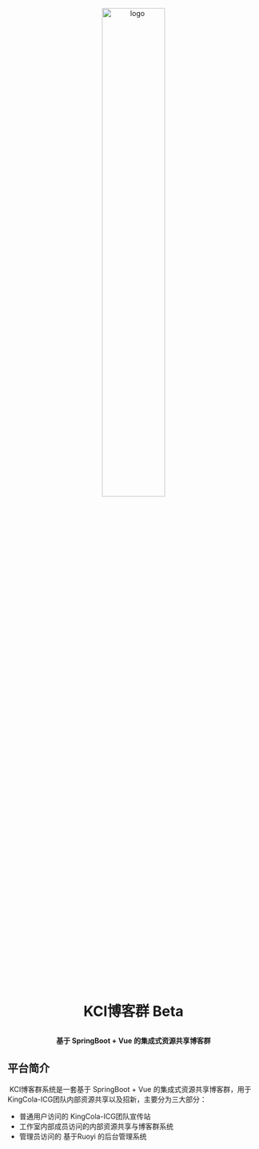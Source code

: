 <p align="center">
<img alt="logo" src="https://s2.loli.net/2022/03/05/bUOTDPknQLRqlZr.jpg" style="width :50%">
</p>
<h1 align="center" style="margin: 30px 0 30px; font-weight: bold;">KCI博客群 Beta</h1>
<h4 align="center">基于 SpringBoot + Vue 的集成式资源共享博客群</h4>

## 平台简介

​	KCI博客群系统是一套基于 SpringBoot + Vue 的集成式资源共享博客群，用于KingCola-ICG团队内部资源共享以及招新，主要分为三大部分：

- 普通用户访问的 KingCola-ICG团队宣传站
- 工作室内部成员访问的内部资源共享与博客群系统
- 管理员访问的 基于Ruoyi 的后台管理系统





